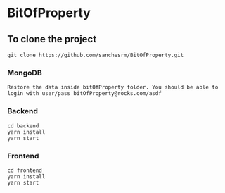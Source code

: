 # BitOfProperty

## To clone the project
    git clone https://github.com/sanchesrm/BitOfProperty.git

### MongoDB
    Restore the data inside bitOfProperty folder. You should be able to login with user/pass bitOfProperty@rocks.com/asdf

### Backend
    cd backend
    yarn install
    yarn start

### Frontend
    cd frontend
    yarn install
    yarn start